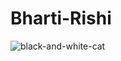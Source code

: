 # Bharti-Rishi
![black-and-white-cat](https://user-images.githubusercontent.com/66094357/83354105-99cb6900-a374-11ea-8c08-8e44698f47e0.jpg)
